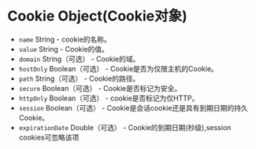 # Cookie Object(Cookie对象)

* `name` String  -  cookie的名称。
* `value` String  -  Cookie的值。
* `domain` String（可选） -  Cookie的域。
* `hostOnly` Boolean（可选） -  Cookie是否为仅限主机的Cookie。
* `path` String（可选） -  Cookie的路径。
* `secure` Boolean（可选） -  Cookie是否标记为安全。
* `httpOnly` Boolean（可选） -  cookie是否标记为仅HTTP。
* `session` Boolean（可选） -  Cookie是会话cookie还是具有到期日期的持久Cookie。
* `expirationDate` Double（可选） -  Cookie的到期日期(秒级),session cookies可忽略该项
